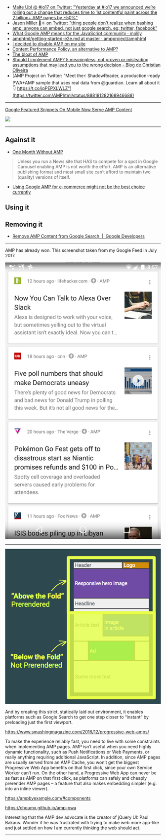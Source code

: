 - [Malte Ubl @ #io17 on Twitter: "Yesterday at #io17 we announced we’re rolling out a change that reduces time to 1st contentful paint across the 2 billion+ AMP pages by ~50%"](https://twitter.com/cramforce/status/865205023495421952)
- [Jason Miller 🦊⚛ on Twitter: "thing people don't realize when bashing amp: anyone can embed, not just google search. eg: twitter, facebook"](https://twitter.com/_developit/status/866307005790773248)
- [What Google AMP means for the JavaScript community · molily](https://molily.de/amp/)
- [amphtml/getting-started-e2e.md at master · ampproject/amphtml](https://github.com/ampproject/amphtml/blob/master/contributing/getting-started-e2e.md#building-amp-and-starting-a-local-server)
- [I decided to disable AMP on my site](https://www.alexkras.com/i-decided-to-disable-amp-on-my-site/)
- [Content Performance Policy, an alternative to AMP?](https://dev.to/damienjubeau/content-performance-policy-an-alternative-to-amp?utm_source=mobilewebweekly&utm_medium=email)
- [The bloat of AMP](https://lolware.net/2017/07/04/amp-bloat.html)
- [Should I implement AMP? 5 meaningless, not proven or misleading assumptions that may lead you to the wrong decision - Blog de Christian Oliveira](https://www.christianoliveira.com/blog/en/web-analytics/should-i-implement-amp/)
- [AMP Project on Twitter: "Meet the⚡️ ShadowReader, a production-ready PWA+AMP sample that uses real data from @guardian. Learn all about it 👇 https://t.co/jpPEPXLWLZ"](https://twitter.com/AMPhtml/status/888181282168946688)

---

[Google Featured Snippets On Mobile Now Serve AMP Content](https://www.seroundtable.com/google-featured-snippets-on-mobile-amp-24401.html#ampshare=https://www.seroundtable.com/google-featured-snippets-on-mobile-amp-24401.html)

![](https://s3.amazonaws.com/images.seroundtable.com/google-featured-snippet-amp-1504526687.jpg)

---

## Against it
- [One Month Without AMP](https://www.alexkras.com/one-month-without-amp/)
> Unless you run a News site that HAS to compete for a spot in Google Carousel enabling AMP is not worth the effort. AMP is an alternative publishing format and most small site can’t afford to maintain two (quality) versions of itself.
- [Using Google AMP for e\-commerce might not be the best choice currently](https://thirtybees.com/blog/amp-is-bad-for-e-commerce/)

## Using it


## Removing it
- [Remove AMP Content from Google Search  |  Google Developers](https://developers.google.com/search/docs/guides/remove-amp)

---

AMP has already won. This screenshot taken from my Google Feed in July 2017.

![](https://github.com/kylpo/notes/blob/master/assets/AMP-won.png?raw=true)

---

![](https://github.com/kylpo/notes/blob/master/assets/the-fold.png?raw=true)

And by creating this strict, statically laid out environment, it enables platforms such as Google Search to get one step closer to “instant” by preloading just the first viewport.

https://www.smashingmagazine.com/2016/12/progressive-web-amps/

To make the experience reliably fast, you need to live with some constraints when implementing AMP pages. AMP isn’t useful when you need highly dynamic functionality, such as Push Notifications or Web Payments, or really anything requiring additional JavaScript. In addition, since AMP pages are usually served from an AMP Cache, you won’t get the biggest Progressive Web App benefits on that first click, since your own Service Worker can’t run. On the other hand, a Progressive Web App can never be as fast as AMP on that first click, as platforms can safely and cheaply prerender AMP pages – a feature that also makes embedding simpler (e.g. into an inline viewer).



https://ampbyexample.com/#components

https://choumx.github.io/amp-pwa

Interesting that the AMP dev advocate is the creator of jQuery UI: Paul Bakaus. Wonder if he was frustrated with trying to make web more app-like and just settled on how I am currently thinking the web should act.

---